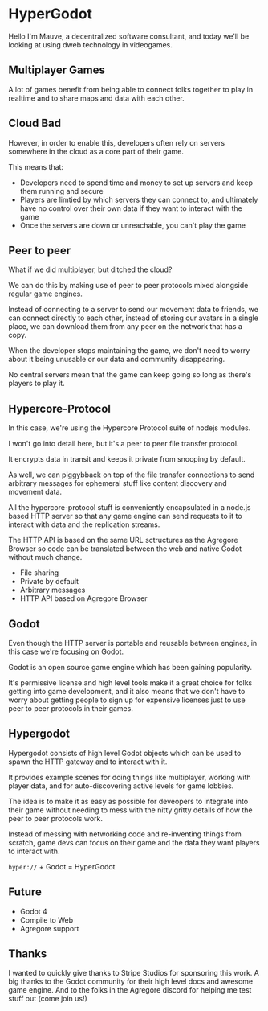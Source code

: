 # HyperGodot

Hello I'm Mauve, a decentralized software consultant, and today we'll be looking at using dweb technology in videogames.

## Multiplayer Games

A lot of games benefit from being able to connect folks together to play in realtime and to share maps and data with each other.

## Cloud Bad

However, in order to enable this, developers often rely on servers somewhere in the cloud as a core part of their game.

This means that:

- Developers need to spend time and money to set up servers and keep them running and secure
- Players are limtied by which servers they can connect to,
  and ultimately have no control over their own data if they want to interact with the game
- Once the servers are down or unreachable, you can't play the game

## Peer to peer

What if we did multiplayer, but ditched the cloud?

We can do this by making use of peer to peer protocols mixed alongside regular game engines.

Instead of connecting to a server to send our movement data to friends, we can connect directly to each other, instead of storing our avatars in a single place, we can download them from any peer on the network that has a copy.

When the developer stops maintaining the game, we don't need to worry about it being unusable or our data and community disappearing.

No central servers mean that the game can keep going so long as there's players to play it.

## Hypercore-Protocol

In this case, we're using the Hypercore Protocol suite of nodejs modules.

I won't go into detail here, but it's a peer to peer file transfer protocol.

It encrypts data in transit and keeps it private from snooping by default.

As well, we can piggybback on top of the file transfer connections to send arbitrary messages for ephemeral stuff like content discovery and movement data.

All the hypercore-protocol stuff is conveniently encapsulated in a node.js based HTTP server so that any game engine can send requests to it to interact with data and the replication streams.

The HTTP API is based on the same URL sctructures as the Agregore Browser so code can be translated between the web and native Godot without much change.

- File sharing
- Private by default
- Arbitrary messages
- HTTP API based on Agregore Browser

## Godot

Even though the HTTP server is portable and reusable between engines, in this case we're focusing on Godot.

Godot is an open source game engine which has been gaining popularity.

It's permissive license and high level tools make it a great choice for folks getting into game development, and it also means that we don't have to worry about getting people to sign up for expensive licenses just to use peer to peer protocols in their games.

## Hypergodot

Hypergodot consists of high level Godot objects which can be used to spawn the HTTP gateway and to interact with it.

It provides example scenes for doing things like multiplayer, working with player data, and for auto-discovering active levels for game lobbies.

The idea is to make it as easy as possible for deveopers to integrate into their game without needing to mess with the nitty gritty details of how the peer to peer protocols work.

Instead of messing with networking code and re-inventing things from scratch, game devs can focus on their game and the data they want players to interact with.

`hyper://` + Godot = HyperGodot

## Future

- Godot 4
- Compile to Web
- Agregore support

## Thanks

I wanted to quickly give thanks to Stripe Studios for sponsoring this work.
A big thanks to the Godot community for their high level docs and awesome game engine.
And to the folks in the Agregore discord for helping me test stuff out (come join us!)
